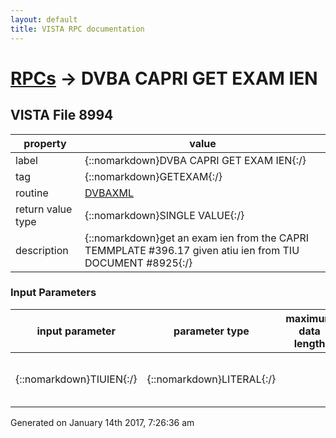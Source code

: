 ```yaml
---
layout: default
title: VISTA RPC documentation
---
```




# [RPCs](TableOfContent.md) &#8594; DVBA CAPRI GET EXAM IEN 


 ## VISTA File 8994
 property | value 
--- | --- 
 label | {::nomarkdown}DVBA CAPRI GET EXAM IEN{:/}
 tag | {::nomarkdown}GETEXAM{:/}
 routine | [DVBAXML](http://code.osehra.org/dox/Routine_DVBAXML_source.html)
 return value type | {::nomarkdown}SINGLE VALUE{:/}
 description | {::nomarkdown}get an exam ien from the CAPRI TEMMPLATE #396.17 given atiu ien from TIU DOCUMENT #8925{:/}

### Input Parameters

| input parameter | parameter type | maximum data length | required | description | 
| --- | --- | --- | --- | --- | 
| {::nomarkdown}TIUIEN{:/} | {::nomarkdown}LITERAL{:/} |  | {::nomarkdown}true{:/} | {::nomarkdown}the tiu ien in TIU DOCUMENT #8925{:/} | 




 Generated on January 14th 2017, 7:26:36 am
